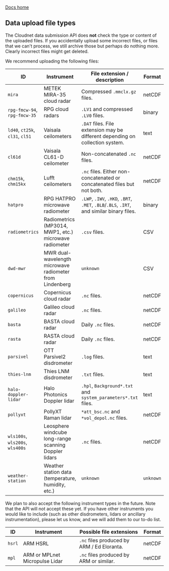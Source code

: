 [Docs home](https://docs.cloudnet.fmi.fi)

## Data upload file types

The Cloudnet data submission API does **not** check the type or content of the uploaded files. 
If you accidentally upload some incorrect files, or files that we can't process, 
we still archive those but perhaps do nothing more. Clearly incorrect files might 
get deleted.

We recommend uploading the following files:

| ID                              | Instrument                                               | File extension / description                                                             | Format    |
|---------------------------------|----------------------------------------------------------|------------------------------------------------------------------------------------------|-----------|
| `mira`                          | METEK MIRA-35 cloud radar                                | Compressed `.mmclx.gz` files.                                                            | netCDF    |
| `rpg-fmcw-94`, `rpg-fmcw-35`    | RPG cloud radars                                         | `.LV1` and compressed `.LV0` files.                                                      | binary    |
| `ld40`, `ct25k`, `cl31`, `cl51` | Vaisala ceilometers                                      | `.DAT` files. File extension may be different depending on collection system.            | text      |
| `cl61d`                         | Vaisala CL61-D ceilometer                                | Non-concatenated `.nc` files.                                                            | netCDF    |
| `chm15k`, `chm15kx`             | Lufft ceilometers                                        | `.nc` files. Either non-concatenated or concatenated files but not both.                 | netCDF    |
| `hatpro`                        | RPG HATPRO microwave radiometer                          | `.LWP`, `.IWV`, `.HKD`, `.BRT`, `.MET`, `.BLB`/`.BLS`, `.IRT`, and similar binary files. | binary    |
| `radiometrics`                  | Radiometrics (MP3014, MWP1, etc.) microwave radiometer   | `.csv` files.                                                                            | CSV       |
| `dwd-mwr`                       | MWR dual-wavelength microwave radiometer from Lindenberg | `unknown`                                                                                | CSV       |
| `copernicus`                    | Copernicus cloud radar                                   | `.nc` files.                                                                             | netCDF    |
| `galileo`                       | Galileo cloud radar                                      | `.nc` files.                                                                             | netCDF    |
| `basta`                         | BASTA cloud radar                                        | Daily `.nc` files.                                                                       | netCDF    |
| `rasta`                         | RASTA cloud radar                                        | Daily `.nc` files.                                                                       | netCDF    |
| `parsivel`                      | OTT Parsivel2 disdrometer                                | `.log` files.                                                                            | text      |
| `thies-lnm`                     | Thies LNM disdrometer                                    | `.txt` files.                                                                            | text      |
| `halo-doppler-lidar`            | Halo Photonics Doppler lidar                             | `.hpl`, `Background*.txt` and `system_parameters*.txt` files.                            | text      |
| `pollyxt`                       | PollyXT Raman lidar                                      | `*att_bsc.nc` and `*vol_depol.nc` files.                                                 | netCDF    |
| `wls100s`, `wls200s`, `wls400s` | Leosphere windcube long-range scanning Doppler lidars    | `.nc` files.                                                                             | netCDF    |
| `weather-station`               | Weather station data (temperature, humidity, etc.)       | `unknown`                                                                                | `unknown` |

We plan to also accept the following instrument types in the future. Note that the API will not accept these yet. 
If you have other instruments you would like to include (such as other disdrometers, lidars or ancillary instrumentation), please 
let us know, and we will add them to our to-do list.

| ID                              | Instrument                                            | Possible file extensions                   | Format |
|---------------------------------|-------------------------------------------------------|--------------------------------------------|--------|
| `hsrl`                          | ARM HSRL                                              | `.nc` files produced by ARM / Ed Eloranta. | netCDF |
| `mpl`                           | ARM or MPLnet Micropulse Lidar                        | `.nc` files produced by ARM or similar.    | netCDF |
